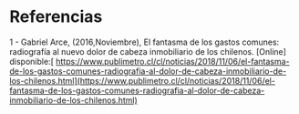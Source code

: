 #  Referencias

1 - Gabriel Arce, (2016,Noviembre), El fantasma de los gastos comunes: radiografía al nuevo dolor de cabeza inmobiliario de los chilenos. [Online] disponible:[ https://www.publimetro.cl/cl/noticias/2018/11/06/el-fantasma-de-los-gastos-comunes-radiografia-al-dolor-de-cabeza-inmobiliario-de-los-chilenos.html](https://www.publimetro.cl/cl/noticias/2018/11/06/el-fantasma-de-los-gastos-comunes-radiografia-al-dolor-de-cabeza-inmobiliario-de-los-chilenos.html) 
